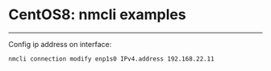 # CentOS8: nmcli examples
<!-- date: 2020-06-03 00:00:00 -->
<!-- category: centos -->
<!-- tags: centos, linux, networking, nmcli -->
***
Config ip address on interface:

    nmcli connection modify enp1s0 IPv4.address 192.168.22.11
